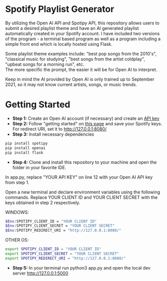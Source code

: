 # Spotify Playlist Generator
By utilizing the Open AI API and Spotipy API, this repository allows users to submit a desired playlist theme and have an AI generated playlist automatically created in your Spotify account. I have included two versions of the program - a terminal based program as well as a program including a simple front end which is locally hosted using Flask.

Some playlist theme examples include: "best pop songs from the 2010's", "classical music for studying", "best songs from the artist coldplay", "upbeat songs for a morning run", etc.  
The more specific the prompt, the easier it will be for Open AI to interpret. 

Keep in mind the AI provided by Open AI is only trained up to September 2021, so it may not know current artists, songs, or music trends.
# Getting Started
- **Step 1:** Create an Open AI account (if necessary) and create an [API key](https://help.openai.com/en/articles/4936850-where-do-i-find-my-secret-api-key)
- **Step 2:** Follow "getting started" on [this page](https://developer.spotify.com/documentation/web-api) and save your Spotify keys. For redirect URI, set it to http://127.0.0.1:8080/
- **Step 3:** Install necessary dependencies
```bash
pip install spotipy
pip install openai
pip install flask
 ```
- **Step 4:** Clone and install this repository to your machine and open the folder in your favorite IDE.

In app.py, replace "YOUR API KEY" on line 12 with your Open AI API key from step 1.

Open a new terminal and declare environment variables using the following commands. Replace YOUR CLIENT ID and YOUR CLIENT SECRET with the keys obtained in step 2 respectively.

WINDOWS:  
```bash
$Env:SPOTIPY_CLIENT_ID = "YOUR CLIENT ID"
$Env:SPOTIPY_CLIENT_SECRET = "YOUR CLIENT SECRET"
$Env:SPOTIPY_REDIRECT_URI = "http://127.0.0.1:8080/"
 ```

OTHER OS:  
```bash
export SPOTIPY_CLIENT_ID = "YOUR CLIENT ID"
export SPOTIPY_CLIENT_SECRET = "YOUR CLIENT SECRET"
export SPOTIPY_REDIRECT_URI = "http://127.0.0.1:8080/"
 ```
- **Step 5:** In your terminal run python3 app.py and open the local dev server http://127.0.0.1:5000
